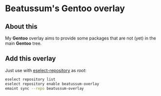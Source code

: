 # Beatussum's Gentoo overlay

## About this

My **Gentoo** overlay aims to provide some packages that are not (yet) in the
main **Gentoo** tree.

## Add this overlay

Just use with [eselect-repository](https://wiki.gentoo.org/wiki/Eselect/Repository) as _root_:

```bash
eselect repository list
eselect repository enable beatussum-overlay
emaint sync --repo beatussum-overlay
```
